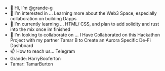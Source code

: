 - 👋 Hi, I’m @grande-g
- 👀 I’m interested in ... Learning more about the Web3 Space, especially collaboration on building Dapps
- 🌱 I’m currently learning ... HTML/ CSS, and plan to add solidity and rust into the mix once im finished
- 💞️ I’m looking to collaborate on ... I Have Collaborated on this Hackathon Project with my partner Tamar B to Create an Aurora Specific De-Fi Dashboard
- 📫 How to reach us... Telegram
- Grande: HarryBooferton
- Tamar: TamarBurton

<!---
grande-g/grande-g is a ✨ special ✨ repository because its `README.md` (this file) appears on your GitHub profile.
You can click the Preview link to take a look at your changes.
--->
